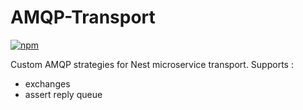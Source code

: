 # AMQP-Transport

[![npm][npm-image]][npm-url]

[npm-image]: https://img.shields.io/npm/v/@getlarge/nestjs-tools-amqp-transport.svg?style=flat
[npm-url]: https://npmjs.org/package/@getlarge/nestjs-tools-amqp-transport

Custom AMQP strategies for Nest microservice transport.
Supports :

- exchanges
- assert reply queue
